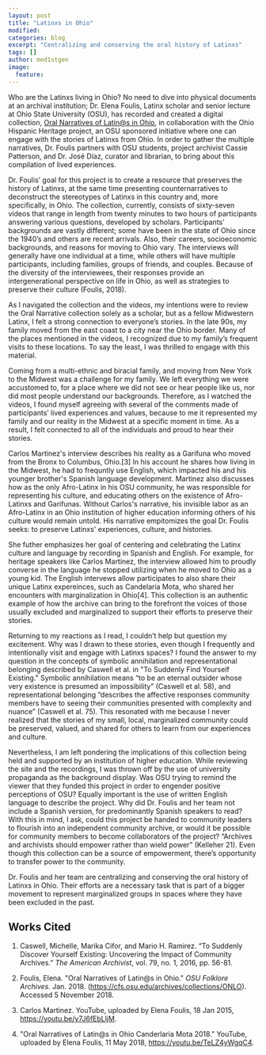 ```yaml
---
layout: post
title: "Latinxs in Ohio"
modified:
categories: blog
excerpt: "Centralizing and conserving the oral history of Latinxs" 
tags: []
author: med1stgen 
image:
  feature:
---
```

 
Who are the Latinxs living in Ohio? No need to dive into physical documents at an archival institution; Dr. Elena Foulis, 
Latinx scholar and senior lecture at Ohio State University (OSU), has recorded and created a digital collection, [Oral 
Narratives of Latin@s in Ohio](https://cfs.osu.edu/archives/collections/ONLO), in collaboration with the Ohio Hispanic
Heritage project, an OSU sponsored initiative where one can engage with the stories of Latinxs from Ohio.
In order to gather the multiple narratives, Dr. Foulis partners with OSU students, project archivist Cassie Patterson,
and Dr. José Díaz, curator and librarian, to bring about this compilation of lived experiences. 

Dr. Foulis’ goal for this project is to create a resource that preserves the history of Latinxs, at the same time presenting 
counternarratives to deconstruct the stereotypes of Latinxs in this country and, more specifically, in Ohio. 
The collection, currently, consists of sixty-seven videos that range in length from twenty minutes to 
two hours of participants answering various questions, developed by scholars. Participants’ backgrounds are vastly 
different; some have been in the state of Ohio since the 1940’s and others are recent arrivals. Also, their careers, 
socioeconomic backgrounds, and reasons for moving to Ohio vary. The interviews will generally have one individual at a time, while 
others will have multiple participants, including families, groups of friends, and couples. Because of the diversity of the 
interviewees, their responses provide an intergenerational perspective on life in Ohio, as well as strategies to preserve 
their culture (Foulis, 2018). 

As I navigated the collection and the videos, my intentions were to review the Oral Narrative collection solely as a scholar, 
but as a fellow Midwestern Latinx, I felt a strong connection to everyone’s stories. In the late 90s, my family moved from the 
east coast to a city near the Ohio border. Many of the places mentioned in the videos, I recognized due to 
my family’s frequent visits to these locations. To say the least, I was thrilled to engage with this material. 

Coming from a multi-ethnic and biracial family, and moving from New York to the Midwest was a challenge for my family. We 
left everything we were accustomed to, for a place where we did not see or hear people like us, nor did most people understand 
our backgrounds. Therefore, as I watched the videos, I found myself agreeing with several of the comments made of 
participants’ lived experiences and values, because to me it represented my family and our reality in the Midwest at a 
specific moment in time. As a result, I felt connected to all of the individuals and proud to hear their stories. 

Carlos Martinez's interview describes his reality as a Garifuna who moved from the Bronx to Columbus, Ohio.[3] In his account he shares
how living in the Midwest, he had to frequntly use English, which impacted his and his younger brother's Spanish language development.
Martinez also discusses how as the only Afro-Latinx in his OSU community, he was responsible for representing his culture, 
and educating others on the existence of Afro-Latinxs and Garifunas. Without Carlos's narrative, his invisible labor as an Afro-Latinx in an Ohio institution of higher education informing others of his culture would remain untold. His 
narrative empitomizes the goal Dr. Foulis seeks: to preserve Latinxs' experiences, culture, and histories. 
           
She futher emphasizes her goal of centering and celebrating the Latinx culture and language by recording in Spanish
and English. For example, for heritage speakers like Carlos Martinez, the interview allowed him to proudly converse in the 
language he stopped utilizing when he moved to Ohio as a young kid. The English intervews allow participates to also 
share their unique Latinx expereinces, such as Candelaria Mota, who shared her encounters with marginalization in Ohio[4].
This collection is an authentic example of how the archive can bring to the forefront the voices of those usually 
excluded and marginalized to support their efforts to preserve their stories.  

Returning to my reactions as I read, I couldn’t help but question my excitement. Why was I drawn to these stories, even 
though I frequently and intentionally visit and engage with Latinxs spaces? I found the answer to my question in the 
concepts of symbolic annihilation and representational belonging described by Caswell et al. in "To Suddenly Find Yourself
Existing." Symbolic annihilation means “to be an eternal outsider whose very existence is presumed 
an impossibility” (Caswell et al. 58), and representational belonging “describes the affective responses community members
have to seeing their communities presented with complexity and nuance” (Caswell et al. 75). This resonated with me 
because I never realized that the stories of my small, local, marginalized community could be preserved, valued, and
shared for others to learn from our experiences and culture. 

Nevertheless, I am left pondering the implications of this collection being held and supported by an institution of 
higher education. While reviewing the site and the recordings, I was thrown off by the use of university propaganda as the background display. Was OSU trying to remind the 
viewer that they funded this project in order to engender positive perceptions of OSU? Equally important is the use of written 
English language to describe the project. Why did Dr. Foulis and her team not include a Spanish version, for predominantly 
Spanish speakers to read? With this in mind, I ask, could this project be handed to community leaders to flourish into an 
independent community archive, or would it be possible for community members to become collaborators of the project? 
“Archives and archivists should empower rather than wield power” (Kelleher 21). Even though this collection can be a 
source of empowerment, there’s opportunity to transfer power to the community.
 
Dr. Foulis and her team are centralizing and conserving the oral history of Latinxs in Ohio. Their efforts are a 
necessary task that is part of a bigger movement to represent marginalized groups in spaces where they have been excluded in the 
past. 




## Works Cited

1. Caswell, Michelle, Marika Cifor, and Mario H. Ramirez. “To Suddenly Discover Yourself Existing: Uncovering the Impact of Community Archives.”
*The American Archivist*, vol. 79, no. 1, 2016, pp. 56-81. 

2. Foulis, Elena. "Oral Narratives of Latin@s in Ohio." *OSU Folklore Archives.* Jan. 2018. (https://cfs.osu.edu/archives/collections/ONLO). 
Accessed 5 November 2018. 

3. Carlos Martinez. YouTube, uploaded by Elena Foulis, 18 Jan 2015, https://youtu.be/y7J6fEbLljM. 

4. "Oral Narratives of Latin@s in Ohio Canderlaria Mota 2018." YouTube, uploaded by Elena Foulis, 11 May 2018,
https://youtu.be/TeLZ4yWgqC4. 

